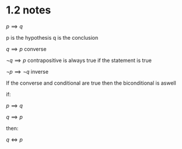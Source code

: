 

# 1.2 notes


 $p \implies q$ 


p is the hypothesis
q is the conclusion

 $q \implies p$  converse

 $\lnot q \implies p$  contrapositive  is always true if the statement is true
 
$\lnot p \implies \lnot q$ inverse 

If the converse and conditional are true then the biconditional is aswell

if:

 $p \implies q$ 
 
 $q \implies p$  

 then:

$q \iff p$

